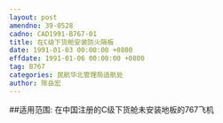 ```yaml
---
layout: post
amendno: 39-0528
cadno: CAD1991-B767-01
title: 在C级下货舱安装防火隔板
date: 1991-01-03 00:00:00 +0800
effdate: 1991-01-06 00:00:00 +0800
tag: B767
categories: 民航华北管理局适航处
author: 陈岳宏
---
```


##适用范围:
在中国注册的C级下货舱未安装地板的767飞机

